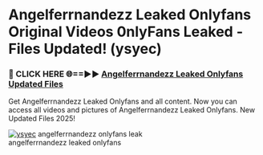 # Angelferrnandezz Leaked Onlyfans Original Videos 0nlyFans Leaked - Files Updated! (ysyec)

<h3>🔴 CLICK HERE 🌐==►► <a href="https://tinyurl.com/brd5kh86" rel="nofollow">Angelferrnandezz Leaked Onlyfans Updated Files</a></h3>

Get Angelferrnandezz Leaked Onlyfans and all content. Now you can access all videos and pictures of Angelferrnandezz Leaked Onlyfans. New Updated Files 2025!

[![ysyec](https://i.imgur.com/K7sEzmb.gif)](https://tinyurl.com/brd5kh86)
angelferrnandezz onlyfans leak<br>
angelferrnandezz leaked onlyfans